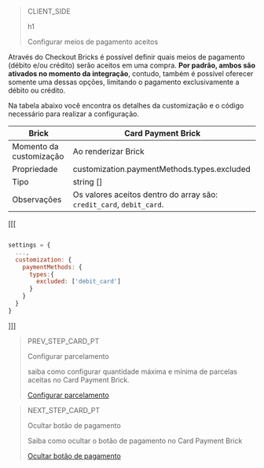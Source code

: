 > CLIENT_SIDE
>
> h1
>
> Configurar meios de pagamento aceitos

Através do Checkout Bricks é possível definir quais meios de pagamento (débito e/ou crédito) serão aceitos em uma compra. **Por padrão, ambos são ativados no momento da integração**, contudo, também é possível oferecer somente uma dessas opções, limitando o pagamento exclusivamente a débito ou crédito.

Na tabela abaixo você encontra os detalhes da customização e o código necessário para realizar a configuração.

| Brick  | Card Payment Brick  |
| --- | --- |
| Momento da customização  | Ao renderizar Brick  |
| Propriedade  | customization.paymentMethods.types.excluded |
| Tipo  | string [] |
| Observações  | Os valores aceitos dentro do array são: `credit_card`, `debit_card`.  |



[[[
```Javascript

settings = {
  ...,
  customization: {
    paymentMethods: {
      types:{
        excluded: ['debit_card']
      }
    }
  }
}
```
]]]

> PREV_STEP_CARD_PT
>
> Configurar parcelamento
>
> saiba como configurar quantidade máxima e mínima de parcelas aceitas no Card Payment Brick.
>
> [Configurar parcelamento](/developers/pt/docs/checkout-bricks/additional-customization/configure-installments)


> NEXT_STEP_CARD_PT
>
> Ocultar botão de pagamento
>
> Saiba como ocultar o botão de pagamento no Card Payment Brick
>
> [Ocultar botão de pagamento](/developers/pt/docs/checkout-bricks/additional-customization/hide-payment-button)
